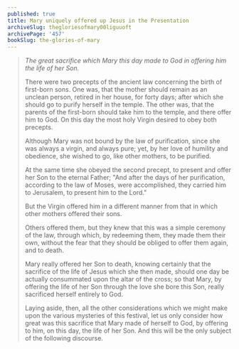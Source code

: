```yaml
---
published: true
title: Mary uniquely offered up Jesus in the Presentation
archiveSlug: thegloriesofmary00liguuoft
archivePage: '457'
bookSlug: the-glories-of-mary
---
```


> *The great sacrifice which Mary this day made to God in offering him the life of her Son.*
>
> There were two precepts of the ancient law concerning the birth of first-born sons. One was, that the mother should remain as an unclean person, retired in her house, for forty days; after which she should go to purify herself in the temple. The other was, that the parents of the first-born should take him to the temple, and there offer him to God. On this day the most holy Virgin desired to obey both precepts.
>
> Although Mary was not bound by the law of purification, since she was always a virgin, and always pure; yet, by her love of humility and obedience, she wished to go, like other mothers, to be purified.
>
> At the same time she obeyed the second precept, to present and offer her Son to the eternal Father; "And after the days of her purification, according to the law of Moses, were accomplished, they carried him to Jerusalem, to present him to the Lord."
>
> But the Virgin offered him in a different manner from that in which other mothers offered their sons.
>
> Others offered them, but they knew that this was a simple ceremony of the law, through which, by redeeming them, they made them their own, without the fear that they should be obliged to offer them again, and to death.
>
> Mary really offered her Son to death, knowing certainly that the sacrifice of the life of Jesus which she then made, should one day be actually consummated upon the altar of the cross; so that Mary, by offering the life of her Son through the love she bore this Son, really sacrificed herself entirely to God.
>
> Laying aside, then, all the other considerations which we might make upon the various mysteries of this festival, let us only consider how great was this sacrifice that Mary made of herself to God, by offering to him, on this day, the life of her Son. And this will be the only subject of the following discourse.
